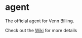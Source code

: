# agent
The official agent for Venn Billing.

Check out the [Wiki](https://github.com/venn-billing/agent/wiki) for more details
